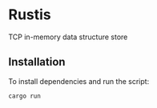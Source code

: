 # Rustis

TCP in-memory data structure store

## Installation

To install dependencies and run the script:

```bash
cargo run
```